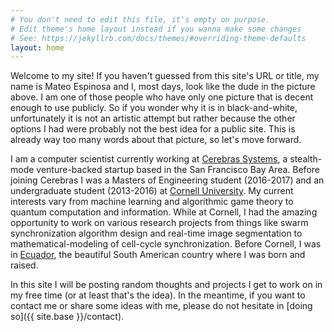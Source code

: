 ```yaml
---
# You don't need to edit this file, it's empty on purpose.
# Edit theme's home layout instead if you wanna make some changes
# See: https://jekyllrb.com/docs/themes/#overriding-theme-defaults
layout: home
---
```


Welcome to my site! If you haven't guessed from this site's URL or title, my name is Mateo Espinosa and I, most days, look like the dude in the picture above. I am one of those people who have only one picture that is decent enough to use publicly. So if you wonder why it is in black-and-white, unfortunately it is not an artistic attempt but rather because the other options I had were probably not the best idea for a public site. This is already way too many words about that picture, so let's move forward.

I am a computer scientist currently working at [Cerebras Systems][cerebras], a stealth-mode venture-backed startup based in the San Francisco Bay Area. Before joining Cerebras I was a Masters of Engineering student (2016-2017) and an undergraduate student (2013-2016) at [Cornell University][cornellu]. My current interests vary from machine learning and algorithmic game theory to quantum computation and information. While at Cornell, I had the amazing opportunity to work on various research projects from things like swarm synchronization algorithm design and real-time image segmentation to mathematical-modeling of cell-cycle synchronization. Before Cornell, I was in [Ecuador][chaucha], the beautiful South American country where I was born and raised.

In this site I will be posting random thoughts and projects I get to work on in my free time (or at least that's the idea). In the meantime, if you want to contact me or share some ideas with me, please do not hesitate in [doing so]({{ site.base }}/contact).

[cornellu]: https:www.cornell.edu
[cerebras]: https://www.cerebras.net
[chaucha]: https://www.youtube.com/watch?v=tzpJZRvtx_E